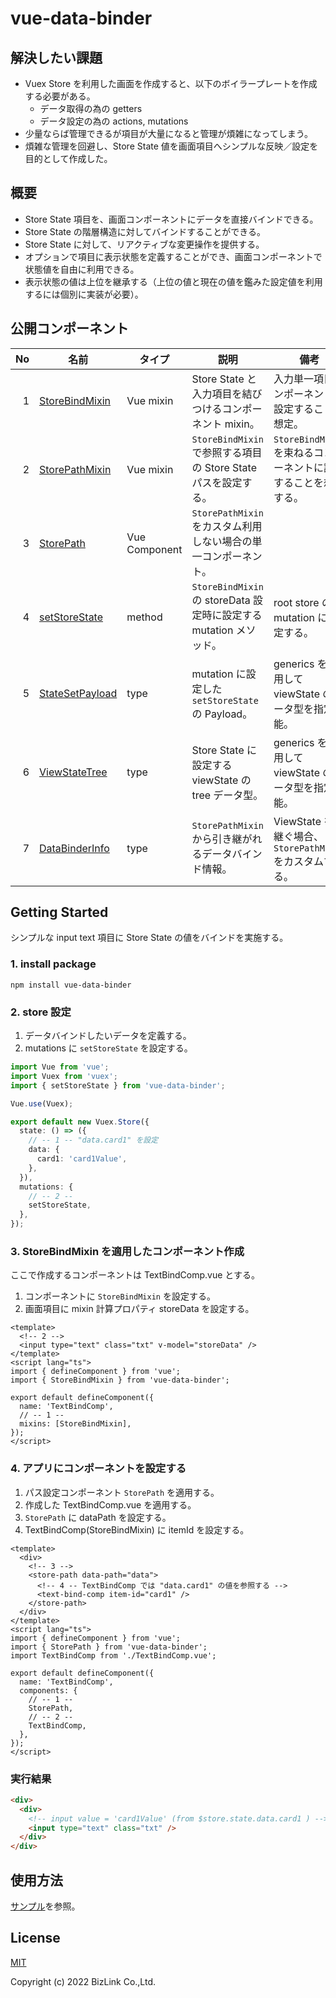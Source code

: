 # vue-data-binder

## 解決したい課題

- Vuex Store を利用した画面を作成すると、以下のボイラープレートを作成する必要がある。
  - データ取得の為の getters
  - データ設定の為の actions, mutations
- 少量ならば管理できるが項目が大量になると管理が煩雑になってしまう。
- 煩雑な管理を回避し、Store State 値を画面項目へシンプルな反映／設定を目的として作成した。

## 概要

- Store State 項目を、画面コンポーネントにデータを直接バインドできる。
- Store State の階層構造に対してバインドすることができる。
- Store State に対して、リアクティブな変更操作を提供する。
- オプションで項目に表示状態を定義することができ、画面コンポーネントで状態値を自由に利用できる。
- 表示状態の値は上位を継承する（上位の値と現在の値を鑑みた設定値を利用するには個別に実装が必要）。

## 公開コンポーネント

|  No | 名前                                             | タイプ        | 説明                                                               | 備考                                                              |
| --: | ------------------------------------------------ | ------------- | ------------------------------------------------------------------ | ----------------------------------------------------------------- |
|   1 | [StoreBindMixin](./src/mixins/StoreBindMixin.ts) | Vue mixin     | Store State と入力項目を結びつけるコンポーネント mixin。           | 入力単一項目コンポーネントに設定することを想定。                  |
|   2 | [StorePathMixin](./src/mixins/StorePathMixin.ts) | Vue mixin     | `StoreBindMixin` で参照する項目の Store State パスを設定する。     | `StoreBindMixin` を束ねるコンポーネントに設定することを想定する。 |
|   3 | [StorePath](./src/components/StorePath.ts)       | Vue Component | `StorePathMixin` をカスタム利用しない場合の単一コンポーネント。    |                                                                   |
|   4 | [setStoreState](./src/store/StoreControl.ts)     | method        | `StoreBindMixin` の storeData 設定時に設定する mutation メソッド。 | root store の mutation に設定する。                               |
|   5 | [StateSetPayload](./src/store/StoreControl.ts)   | type          | mutation に設定した `setStoreState` の Payload。                   | generics を利用して viewState のデータ型を指定可能。              |
|   6 | [ViewStateTree](./src/store/ViewStateTree.ts)    | type          | Store State に設定する viewState の tree データ型。                | generics を利用して viewState のデータ型を指定可能。              |
|   7 | [DataBinderInfo](./src/mixins/helper.ts)         | type          | `StorePathMixin` から引き継がれるデータバインド情報。              | ViewState を引継ぐ場合、`StorePathMixin` をカスタムする。         |

## Getting Started

シンプルな input text 項目に Store State の値をバインドを実施する。

### 1. install package

```shell
npm install vue-data-binder
```

### 2. store 設定

1. データバインドしたいデータを定義する。
2. mutations に `setStoreState` を設定する。

```ts
import Vue from 'vue';
import Vuex from 'vuex';
import { setStoreState } from 'vue-data-binder';

Vue.use(Vuex);

export default new Vuex.Store({
  state: () => ({
    // -- 1 -- "data.card1" を設定
    data: {
      card1: 'card1Value',
    },
  }),
  mutations: {
    // -- 2 --
    setStoreState,
  },
});
```

### 3. StoreBindMixin を適用したコンポーネント作成

ここで作成するコンポーネントは TextBindComp.vue とする。

1. コンポーネントに `StoreBindMixin` を設定する。
2. 画面項目に mixin 計算プロパティ storeData を設定する。

```vue
<template>
  <!-- 2 -->
  <input type="text" class="txt" v-model="storeData" />
</template>
<script lang="ts">
import { defineComponent } from 'vue';
import { StoreBindMixin } from 'vue-data-binder';

export default defineComponent({
  name: 'TextBindComp',
  // -- 1 --
  mixins: [StoreBindMixin],
});
</script>
```

### 4. アプリにコンポーネントを設定する

1. パス設定コンポーネント `StorePath` を適用する。
2. 作成した TextBindComp.vue を適用する。
3. `StorePath` に dataPath を設定する。
4. TextBindComp(StoreBindMixin) に itemId を設定する。

```vue
<template>
  <div>
    <!-- 3 -->
    <store-path data-path="data">
      <!-- 4 -- TextBindComp では "data.card1" の値を参照する -->
      <text-bind-comp item-id="card1" />
    </store-path>
  </div>
</template>
<script lang="ts">
import { defineComponent } from 'vue';
import { StorePath } from 'vue-data-binder';
import TextBindComp from './TextBindComp.vue';

export default defineComponent({
  name: 'TextBindComp',
  components: {
    // -- 1 --
    StorePath,
    // -- 2 --
    TextBindComp,
  },
});
</script>
```

### 実行結果

```html
<div>
  <div>
    <!-- input value = 'card1Value' (from $store.state.data.card1 ) -->
    <input type="text" class="txt" />
  </div>
</div>
```

## 使用方法

[サンプル](./example/)を参照。

## License

[MIT](./LICENSE)

Copyright (c) 2022 BizLink Co.,Ltd.
